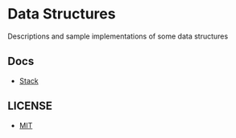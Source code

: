 # Data Structures

Descriptions and sample implementations of some data structures

## Docs

- [Stack](stack.md)

## LICENSE

- [MIT](LICENSE)
